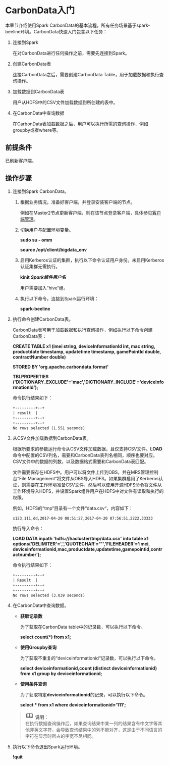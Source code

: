 # CarbonData入门<a name="ZH-CN_TOPIC_0057181207"></a>

本章节介绍使用Spark CarbonData的基本流程，所有任务场景基于spark-beeline环境。CarbonData快速入门包含以下任务：

1.  连接到Spark

    在对CarbonData进行任何操作之前，需要先连接到Spark。

2.  创建CarbonData表

    连接CarbonData之后，需要创建CarbonData Table，用于加载数据和执行查询操作。

3.  加载数据到CarbonData表

    用户从HDFS中的CSV文件加载数据到所创建的表中。

4.  在CarbonData中查询数据

    在CarbonData表加载数据之后，用户可以执行所需的查询操作，例如groupby或者where等。


## 前提条件<a name="zh-cn_topic_0056189602_section951436815483"></a>

已刷新客户端。

## 操作步骤<a name="zh-cn_topic_0056189602_section27507645162612"></a>

1.  连接到Spark CarbonData。
    1.  根据业务情况，准备好客户端，并登录安装客户端的节点。

        例如在Master2节点更新客户端，则在该节点登录客户端，具体参见[客户端管理](客户端管理.md)。

    2.  切换用户与配置环境变量。

        **sudo su - omm**

        **source /opt/client/bigdata\_env**

    3.  启用Kerberos认证的集群，执行以下命令认证用户身份。未启用Kerberos认证集群无需执行。

        **kinit** _**Spark组件用户名**_

        用户需要加入“hive“组。

    4.  执行以下命令，连接到Spark运行环境：

        **spark-beeline**


2.  执行命令创建CarbonData表。

    CarbonData表可用于加载数据和执行查询操作，例如执行以下命令创建CarbonData表：

    **CREATE TABLE x1 \(imei string, deviceInformationId int, mac string, productdate timestamp, updatetime timestamp, gamePointId double, contractNumber double\)**

    **STORED BY 'org.apache.carbondata.format'**

    **TBLPROPERTIES \('DICTIONARY\_EXCLUDE'='mac','DICTIONARY\_INCLUDE'='deviceInformationId'\);**

    命令执行结果如下：

    ```
    +---------+--+
    | result  |
    +---------+--+
    +---------+--+
    No rows selected (1.551 seconds)
    ```

3.  从CSV文件加载数据到CarbonData表。

    根据所要求的参数运行命令从CSV文件加载数据，且仅支持CSV文件。**LOAD**命令中配置的CSV列名，需要和CarbonData表列名相同，顺序也要对应。CSV文件中的数据的列数，以及数据格式需要和CarbonData表匹配。

    文件需要保存在HDFS中。用户可以将文件上传到OBS，并在MRS管理控制台“File Management“将文件从OBS导入HDFS。如果集群启用了Kerberos认证，则需要在工作环境准备CSV文件，然后可以使用开源HDFS命令将文件从工作环境导入HDFS，并设置Spark组件用户在HDFS中对文件有读取和执行的权限。

    例如，HDFS的“tmp“目录有一个文件“data.csv“，内容如下：

    ```
    x123,111,dd,2017-04-20 08:51:27,2017-04-20 07:56:51,2222,33333
    ```

    执行导入命令：

    **LOAD DATA inpath 'hdfs://hacluster/tmp/data.csv' into table x1 options\('DELIMITER'=',','QUOTECHAR'='"','FILEHEADER'='imei, deviceinformationid,mac,productdate,updatetime,gamepointid,contractnumber'\);**

    命令执行结果如下：

    ```
    +---------+--+
    | Result  |
    +---------+--+
    +---------+--+
    No rows selected (3.039 seconds)
    ```

4.  在CarbonData中查询数据。

    -   **获取记录数**

        为了获取在CarbonData table中的记录数，可以执行以下命令。

        **select count\(\*\) from x1;**

    -   **使用Groupby查询**

        为了获取不重复的“deviceinformationid“记录数，可以执行以下命令。

        **select deviceinformationid,count \(distinct deviceinformationid\) from x1 group by deviceinformationid;**

    -   **使用条件查询**

        为了获取特定**deviceinformationid**的记录，可以执行以下命令。

        **select \* from x1 where deviceinformationid='111';**


    >![](public_sys-resources/icon-note.gif) **说明：**   
    >在执行数据查询操作后，如果查询结果中某一列的结果含有中文字等其他非英文字符，会导致查询结果中的列不能对齐，这是由于不同语言的字符在显示时所占的字宽不尽相同。  

5.  执行以下命令退出Spark运行环境。

    **!quit**


